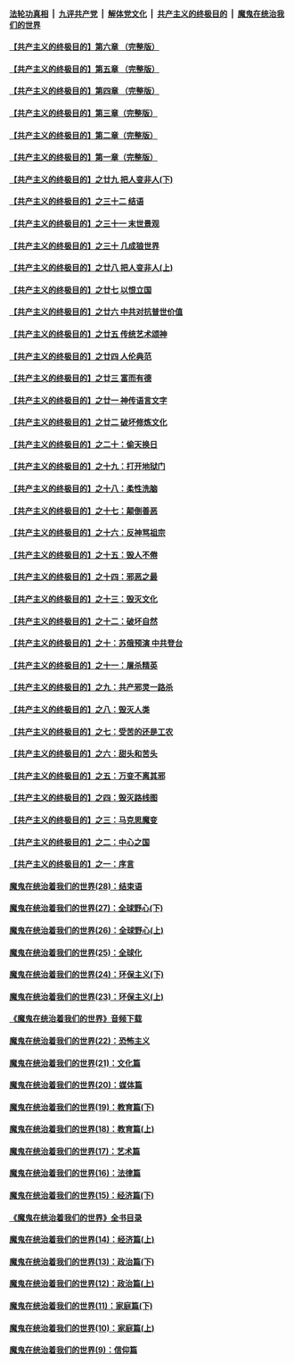 ####  [法轮功真相](../../../../basic/blob/master/README.md?t=09120339) &nbsp;|&nbsp; [九评共产党](../../../../9ping.md/blob/master/README.md?t=09120339) &nbsp;|&nbsp; [解体党文化](../../../../jtdwh.md/blob/master/README.md?t=09120339)  &nbsp;|&nbsp; [共产主义的终极目的](../../../../gczydzjmd.md/blob/master/README.md?t=09120339) &nbsp;|&nbsp; [魔鬼在统治我们的世界](../../../../mgztzwmdsj.md/blob/master/README.md?t=09120339) 

#### [【共产主义的终极目的】第六章 （完整版）](../pages/nsc422/n11428913.md?t=09120339) 

#### [【共产主义的终极目的】第五章 （完整版）](../pages/nsc422/n11428912.md?t=09120339) 

#### [【共产主义的终极目的】第四章 （完整版）](../pages/nsc422/n11428907.md?t=09120339) 

#### [【共产主义的终极目的】第三章（完整版）](../pages/nsc422/n11428848.md?t=09120339) 

#### [【共产主义的终极目的】第二章（完整版）](../pages/nsc422/n11428831.md?t=09120339) 

#### [【共产主义的终极目的】第一章（完整版）](../pages/nsc422/n11417651.md?t=09120339) 

#### [【共产主义的终极目的】之廿九 把人变非人(下)](../pages/nsc422/n11344140.md?t=09120339) 

#### [【共产主义的终极目的】之三十二 结语](../pages/nsc422/n11360535.md?t=09120339) 

#### [【共产主义的终极目的】之三十一 末世景观](../pages/nsc422/n11351129.md?t=09120339) 

#### [【共产主义的终极目的】之三十 几成狼世界](../pages/nsc422/n11348280.md?t=09120339) 

#### [【共产主义的终极目的】之廿八 把人变非人(上)](../pages/nsc422/n11340492.md?t=09120339) 

#### [【共产主义的终极目的】之廿七 以恨立国](../pages/nsc422/n11336944.md?t=09120339) 

#### [【共产主义的终极目的】之廿六 中共对抗普世价值](../pages/nsc422/n11324785.md?t=09120339) 

#### [【共产主义的终极目的】之廿五 传统艺术颂神](../pages/nsc422/n11296396.md?t=09120339) 

#### [【共产主义的终极目的】之廿四 人伦典范](../pages/nsc422/n11296397.md?t=09120339) 

#### [【共产主义的终极目的】之廿三 富而有德](../pages/nsc422/n11283598.md?t=09120339) 

#### [【共产主义的终极目的】之廿一 神传语言文字](../pages/nsc422/n11263265.md?t=09120339) 

#### [【共产主义的终极目的】之廿二 破坏修炼文化](../pages/nsc422/n11245728.md?t=09120339) 

#### [【共产主义的终极目的】之二十：偷天换日](../pages/nsc422/n11238846.md?t=09120339) 

#### [【共产主义的终极目的】之十九：打开地狱门](../pages/nsc422/n11206376.md?t=09120339) 

#### [【共产主义的终极目的】之十八：柔性洗脑](../pages/nsc422/n11199994.md?t=09120339) 

#### [【共产主义的终极目的】之十七：颠倒善恶](../pages/nsc422/n11179782.md?t=09120339) 

#### [【共产主义的终极目的】之十六：反神骂祖宗](../pages/nsc422/n11166798.md?t=09120339) 

#### [【共产主义的终极目的】之十五：毁人不倦](../pages/nsc422/n11166792.md?t=09120339) 

#### [【共产主义的终极目的】之十四：邪恶之最](../pages/nsc422/n11150249.md?t=09120339) 

#### [【共产主义的终极目的】之十三：毁灭文化](../pages/nsc422/n11135227.md?t=09120339) 

#### [【共产主义的终极目的】之十二：破坏自然](../pages/nsc422/n11135214.md?t=09120339) 

#### [【共产主义的终极目的】之十：苏俄预演 中共登台](../pages/nsc422/n11118424.md?t=09120339) 

#### [【共产主义的终极目的】之十一：屠杀精英](../pages/nsc422/n11118442.md?t=09120339) 

#### [【共产主义的终极目的】之九：共产邪灵一路杀](../pages/nsc422/n11114139.md?t=09120339) 

#### [【共产主义的终极目的】之八：毁灭人类](../pages/nsc422/n11108503.md?t=09120339) 

#### [【共产主义的终极目的】之七：受苦的还是工农](../pages/nsc422/n11101809.md?t=09120339) 

#### [【共产主义的终极目的】之六：甜头和苦头](../pages/nsc422/n11096971.md?t=09120339) 

#### [【共产主义的终极目的】之五：万变不离其邪](../pages/nsc422/n11091285.md?t=09120339) 

#### [【共产主义的终极目的】之四：毁灭路线图](../pages/nsc422/n11086284.md?t=09120339) 

#### [【共产主义的终极目的】之三：马克思魔变](../pages/nsc422/n11061941.md?t=09120339) 

#### [【共产主义的终极目的】之二：中心之国](../pages/nsc422/n11047728.md?t=09120339) 

#### [【共产主义的终极目的】之一：序言](../pages/nsc422/n11086077.md?t=09120339) 

#### [魔鬼在统治着我们的世界(28)：结束语](../pages/nsc422/n10936246.md?t=09120339) 

#### [魔鬼在统治着我们的世界(27)：全球野心(下)](../pages/nsc422/n10928319.md?t=09120339) 

#### [魔鬼在统治着我们的世界(26)：全球野心(上)](../pages/nsc422/n10900318.md?t=09120339) 

#### [魔鬼在统治着我们的世界(25)：全球化](../pages/nsc422/n10788205.md?t=09120339) 

#### [魔鬼在统治着我们的世界(24)：环保主义(下)](../pages/nsc422/n10695307.md?t=09120339) 

#### [魔鬼在统治着我们的世界(23)：环保主义(上)](../pages/nsc422/n10688613.md?t=09120339) 

#### [《魔鬼在统治着我们的世界》音频下载](../pages/nsc422/n10635553.md?t=09120339) 

#### [魔鬼在统治着我们的世界(22)：恐怖主义](../pages/nsc422/n10614727.md?t=09120339) 

#### [魔鬼在统治着我们的世界(21)：文化篇](../pages/nsc422/n10597706.md?t=09120339) 

#### [魔鬼在统治着我们的世界(20)：媒体篇](../pages/nsc422/n10586579.md?t=09120339) 

#### [魔鬼在统治着我们的世界(19)：教育篇(下)](../pages/nsc422/n10564808.md?t=09120339) 

#### [魔鬼在统治着我们的世界(18)：教育篇(上)](../pages/nsc422/n10526970.md?t=09120339) 

#### [魔鬼在统治着我们的世界(17)：艺术篇](../pages/nsc422/n10499093.md?t=09120339) 

#### [魔鬼在统治着我们的世界(16)：法律篇](../pages/nsc422/n10485969.md?t=09120339) 

#### [魔鬼在统治着我们的世界(15)：经济篇(下)](../pages/nsc422/n10469975.md?t=09120339) 

#### [《魔鬼在统治着我们的世界》全书目录](../pages/nsc422/n10464261.md?t=09120339) 

#### [魔鬼在统治着我们的世界(14)：经济篇(上)](../pages/nsc422/n10457370.md?t=09120339) 

#### [魔鬼在统治着我们的世界(13)：政治篇(下)](../pages/nsc422/n10448270.md?t=09120339) 

#### [魔鬼在统治着我们的世界(12)：政治篇(上)](../pages/nsc422/n10444576.md?t=09120339) 

#### [魔鬼在统治着我们的世界(11)：家庭篇(下)](../pages/nsc422/n10440961.md?t=09120339) 

#### [魔鬼在统治着我们的世界(10)：家庭篇(上)](../pages/nsc422/n10435448.md?t=09120339) 

#### [魔鬼在统治着我们的世界(9)：信仰篇](../pages/nsc422/n10432159.md?t=09120339) 

